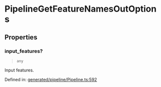 # PipelineGetFeatureNamesOutOptions

## Properties

### input\_features?

> `any`

Input features.

Defined in:  [generated/pipeline/Pipeline.ts:592](https://github.com/transitive-bullshit/scikit-learn-ts/blob/122b3c0/packages/sklearn/src/generated/pipeline/Pipeline.ts#L592)
